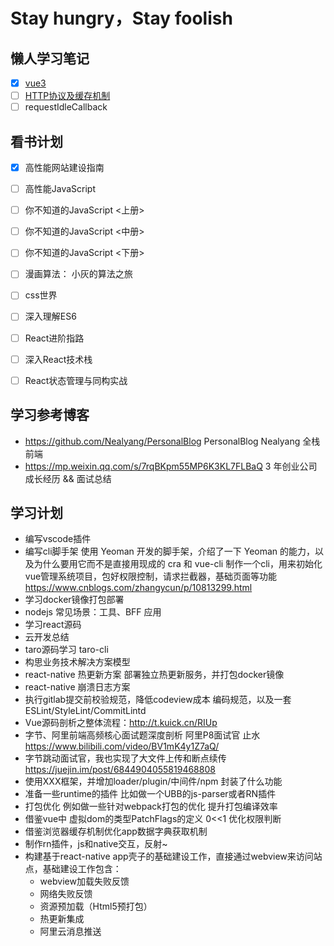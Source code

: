# Stay hungry，Stay foolish
## 懒人学习笔记


- [x] [vue3](https://github.com/peng92055/study-hard/blob/master/vue3/blog.md) 
- [ ] [HTTP协议及缓存机制](https://github.com/peng92055/study-hard/blob/master/专题/HTTP及缓存机制.md) 
- [ ] requestIdleCallback

## 看书计划

- [x] 高性能网站建设指南
- [ ] 高性能JavaScript
- [ ] 你不知道的JavaScript <上册>
- [ ] 你不知道的JavaScript <中册>
- [ ] 你不知道的JavaScript <下册>
- [ ] 漫画算法： 小灰的算法之旅
- [ ] css世界
- [ ] 深入理解ES6
- [ ] React进阶指路
- [ ] 深入React技术栈
- [ ] React状态管理与同构实战



## 学习参考博客 
- https://github.com/Nealyang/PersonalBlog  PersonalBlog Nealyang 全栈前端
- https://mp.weixin.qq.com/s/7rqBKpm55MP6K3KL7FLBaQ   3 年创业公司成长经历 && 面试总结


## 学习计划
- 编写vscode插件
- 编写cli脚手架 使用 Yeoman 开发的脚手架，介绍了一下 Yeoman 的能力，以及为什么要用它而不是直接用现成的 cra 和 vue-cli  制作一个cli，用来初始化vue管理系统项目，包好权限控制，请求拦截器，基础页面等功能  https://www.cnblogs.com/zhangycun/p/10813299.html
- 学习docker镜像打包部署
- nodejs 常见场景：工具、BFF 应用
- 学习react源码
- 云开发总结
- taro源码学习 taro-cli
- 构思业务技术解决方案模型
- react-native 热更新方案  部署独立热更新服务，并打包docker镜像
- react-native 崩溃日志方案
- 执行gitlab提交前校验规范，降低codeview成本    编码规范，以及一套 ESLint/StyleLint/CommitLintd
- Vue源码剖析之整体流程：http://t.kuick.cn/RIUp
- 字节、阿里前端高频核心面试题深度剖析 阿里P8面试官 止水 https://www.bilibili.com/video/BV1mK4y1Z7aQ/
- 字节跳动面试官，我也实现了大文件上传和断点续传 https://juejin.im/post/6844904055819468808
- 使用XXX框架，并增加loader/plugin/中间件/npm 封装了什么功能
- 准备一些runtime的插件 比如做一个UBB的js-parser或者RN插件
- 打包优化 例如做一些针对webpack打包的优化 提升打包编译效率
- 借鉴vue中 虚拟dom的类型PatchFlags的定义 0<<1 优化权限判断
- 借鉴浏览器缓存机制优化app数据字典获取机制
- 制作rn插件，js和native交互，反射~
- 构建基于react-native app壳子的基础建设工作，直接通过webview来访问站点，基础建设工作包含：
  - webview加载失败反馈
  - 网络失败反馈
  - 资源预加载（Html5预打包）
  - 热更新集成
  - 阿里云消息推送

